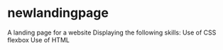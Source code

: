 # newlandingpage
A landing page for a website 
Displaying the following skills:
    Use of CSS
        flexbox
    Use of HTML 
